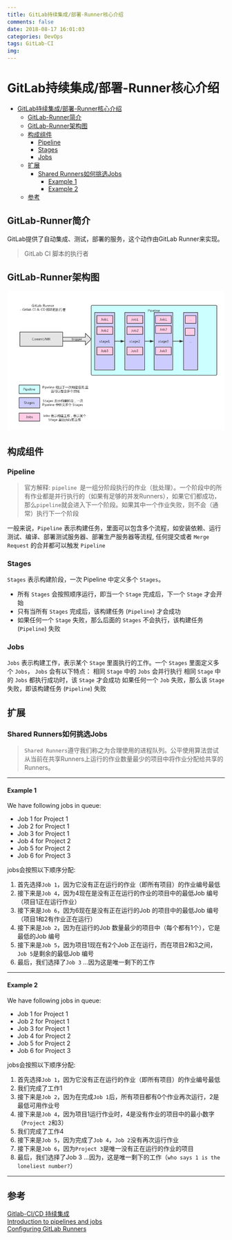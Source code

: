 ```yaml
---
title: GitLab持续集成/部署-Runner核心介绍
comments: false
date: 2018-08-17 16:01:03
categories: DevOps
tags: GitLab-CI
img:
---
```


# GitLab持续集成/部署-Runner核心介绍
<!-- TOC -->

- [GitLab持续集成/部署-Runner核心介绍](#gitlab%E6%8C%81%E7%BB%AD%E9%9B%86%E6%88%90%E9%83%A8%E7%BD%B2-runner%E6%A0%B8%E5%BF%83%E4%BB%8B%E7%BB%8D)
    - [GitLab-Runner简介](#gitlab-runner%E7%AE%80%E4%BB%8B)
    - [GitLab-Runner架构图](#gitlab-runner%E6%9E%B6%E6%9E%84%E5%9B%BE)
    - [构成组件](#%E6%9E%84%E6%88%90%E7%BB%84%E4%BB%B6)
        - [Pipeline](#pipeline)
        - [Stages](#stages)
        - [Jobs](#jobs)
    - [扩展](#%E6%89%A9%E5%B1%95)
        - [Shared Runners如何挑选Jobs](#shared-runners%E5%A6%82%E4%BD%95%E6%8C%91%E9%80%89jobs)
            - [Example 1](#example-1)
            - [Example 2](#example-2)
    - [参考](#%E5%8F%82%E8%80%83)

<!-- /TOC -->

## GitLab-Runner简介
GitLab提供了自动集成、测试，部署的服务，这个动作由GitLab Runner来实现。
> GitLab CI 脚本的执行者

## GitLab-Runner架构图  

![image](https://raw.githubusercontent.com/ChaosCoffee/ChaosCoffee.github.io/master/img/GitLab-Runner.png)  

## 构成组件
### Pipeline
 > 官方解释: `pipeline `是一组分阶段执行的作业（批处理）。一个阶段中的所有作业都是并行执行的（如果有足够的并发Runners），如果它们都成功，那么`pipeline`就会进入下一个阶段。如果其中一个作业失败，则不会（通常）执行下一个阶段
 
一般来说，`Pipeline` 表示构建任务，里面可以包含多个流程，如安装依赖、运行测试、编译、部署测试服务器、部署生产服务器等流程,
任何提交或者 `Merge Request` 的合并都可以触发 `Pipeline`

### Stages
`Stages` 表示构建阶段，一次 Pipeline 中定义多个 `Stages`。
- 所有 `Stages` 会按照顺序运行，即当一个 `Stage` 完成后，下一个 `Stage` 才会开始
- 只有当所有 `Stages` 完成后，该构建任务 (`Pipeline`) 才会成功
- 如果任何一个 `Stage` 失败，那么后面的 `Stages` 不会执行，该构建任务 (`Pipeline`) 失败

### Jobs
`Jobs` 表示构建工作，表示某个 `Stage` 里面执行的工作。一个 `Stages` 里面定义多个 `Jobs`， `Jobs` 会有以下特点：
相同 `Stage` 中的 `Jobs` 会并行执行
相同 `Stage` 中的 `Jobs` 都执行成功时，该 `Stage` 才会成功
如果任何一个 `Job` 失败，那么该 `Stage` 失败，即该构建任务 (`Pipeline`) 失败

## 扩展  
### Shared Runners如何挑选Jobs
> `Shared Runners`遵守我们称之为合理使用的进程队列。公平使用算法尝试从当前在共享Runners上运行的作业数量最少的项目中将作业分配给共享的Runners。  
>  
---
#### Example 1  
 
We have following jobs in queue:  

- Job 1 for Project 1
- Job 2 for Project 1
- Job 3 for Project 1
- Job 4 for Project 2
- Job 5 for Project 2
- Job 6 for Project 3

jobs会按照以下顺序分配:
1. 首先选择`Job 1`，因为它没有正在运行的作业（即所有项目）的作业编号最低
2. 接下来是`Job 4`，因为4现在是没有正在运行的作业的项目中的最低Job 编号（项目1正在运行作业）
3. 接下来是`Job 6`，因为6现在是没有正在运行的Job 的项目中的最低Job 编号（项目1和2有作业正在运行）
4. 接下来是`Job 2`，因为在运行的Job 数量最少的项目中（每个都有1个），它是最低的Job 编号
5. 接下来是`Job 5`，因为项目1现在有2个Job 正在运行，而在项目2和3之间，`Job 5`是剩余的最低Job 编号
6. 最后，我们选择了`Job 3` ...因为这是唯一剩下的工作

---
#### Example 2  

We have following jobs in queue:

- Job 1 for Project 1
- Job 2 for Project 1
- Job 3 for Project 1
- Job 4 for Project 2
- Job 5 for Project 2
- Job 6 for Project 3

jobs会按照以下顺序分配:
1. 首先选择`Job 1`，因为它没有正在运行的作业（即所有项目）的作业编号最低
2. 我们完成了工作1
3. 接下来是`Job 2`，因为在完成`Job 1`后，所有项目都有0个作业再次运行，2是最低可用作业号
4. 接下来是`Job 4`，因为项目1运行作业时，4是没有作业的项目中的最小数字（`Project 2`和3）
5. 我们完成了工作4
6. 接下来是`Job 5`，因为完成了`Job 4`，`Job 2`没有再次运行作业
7. 接下来是`Job 6`，因为`Project 3`是唯一没有正在运行的作业的项目
8. 最后，我们选择了Job 3 ...因为，这是唯一剩下的工作（`who says 1 is the loneliest number?`）

---
## 参考  
[Gitlab-CI/CD 持续集成](http://laiyuquan.com/2018/04/gitlab-ci-cd-%E6%8C%81%E7%BB%AD%E9%9B%86%E6%88%90/)  
[Introduction to pipelines and jobs
](https://docs.gitlab.com/ee/ci/pipelines.html)  
[Configuring GitLab Runners](https://docs.gitlab.com/ee/ci/runners/README.html#assigning-a-runner-to-another-project)